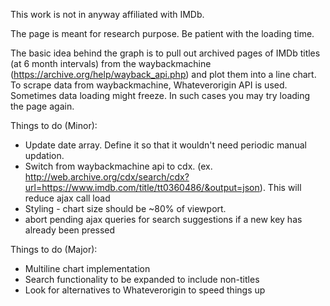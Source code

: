 This work is not in anyway affiliated with IMDb.

The page is meant for research purpose. Be patient with the loading time.

The basic idea behind the graph is to pull out archived pages of IMDb titles (at 6 month intervals) from the waybackmachine (https://archive.org/help/wayback_api.php) and plot them into a line chart. To scrape data from waybackmachine, Whateverorigin API is used. Sometimes data loading might freeze. In such cases you may try loading the page again.

Things to do (Minor):
- Update date array. Define it so that it wouldn't need periodic manual updation.
- Switch from waybackmachine api to cdx. (ex. http://web.archive.org/cdx/search/cdx?url=https://www.imdb.com/title/tt0360486/&output=json). This will reduce ajax call load
- Styling - chart size should be ~80% of viewport.
- abort pending ajax queries for search suggestions if a new key has already been pressed

Things to do (Major):
- Multiline chart implementation
- Search functionality to be expanded to include non-titles
- Look for alternatives to Whateverorigin to speed things up
